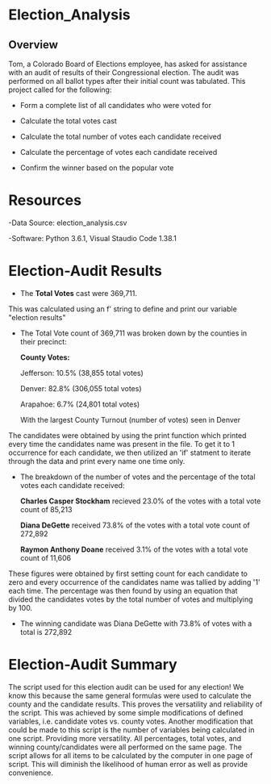# Election_Analysis

## **Overview** ##
Tom, a Colorado Board of Elections employee, has asked for assistance with an audit of results of their Congressional election. The audit was performed on all ballot types after their initial count was tabulated. This project called for the following:

- Form a complete list of all candidates who were voted for

- Calculate the total votes cast

- Calculate the total number of votes each candidate received

- Calculate the percentage of votes each candidate received

- Confirm the winner based on the popular vote 

# **Resources** #
-Data Source: election_analysis.csv

-Software: Python 3.6.1, Visual Staudio Code 1.38.1


# **Election-Audit Results** #

- The **Total Votes** cast were 369,711.

This was calculated using an f' string to define and print our variable "election results"

- The Total Vote count of  369,711 was broken down by the counties in their precinct:


    **County Votes:**

    Jefferson: 10.5% (38,855 total votes)

    Denver: 82.8% (306,055 total votes)

    Arapahoe: 6.7% (24,801 total votes)

    With the largest County Turnout (number of votes) seen in Denver
    
  
The candidates were obtained by using the print function which printed every time the candidates name was present in the file. To get it to 1 occurrence for each candidate, we then utilized an 'if' statment to iterate through the data and print every name one time only. 


- The breakdown of the number of votes and the percentage of the total votes each candidate received:

     **Charles Casper Stockham** recieved 23.0% of the votes with a total vote count of 85,213

     **Diana DeGette** received 73.8% of the votes with a total vote count of 272,892

     **Raymon Anthony Doane** received 3.1% of the votes with a total vote count of 11,606
     

These figures were obtained by first setting count for each candidate to zero and every occurrence of the candidates name was tallied by adding '1' each time. The percentage was then found by using an equation that divided the candidates votes by the total number of votes and multiplying by 100.
 

- The winning candidate was Diana DeGette with 73.8% of votes with a total is 272,892



# **Election-Audit Summary** #

The script used for this election audit can be used for any election! We know this because the same general formulas were used to calculate the county and the candidate results. This proves the versatility and reliability of the script. This was achieved by some simple modifications of defined variables, i.e. candidate votes vs. county votes. Another modification that could be made to this script is the number of variables being calculated in one script. Providing more versatility. All percentages, total votes, and winning county/candidates were all performed on the same page. The script allows for all items to be calculated by the computer in one page of script. This will diminish the likelihood of human error as well as provide convenience. 

